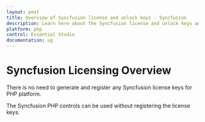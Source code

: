 ```yaml
---
layout: post
title: Overview of Syncfusion license and unlock keys - Syncfusion
description: Learn here about the Syncfusion license and unlock keys and difference between license and unlock keys.
platform: php
control: Essential Studio
documentation: ug
---
```



# Syncfusion Licensing Overview

There is no need to generate and register any Syncfusion license keys for PHP platform.

The Syncfusion PHP controls can be used without registering the license keys.